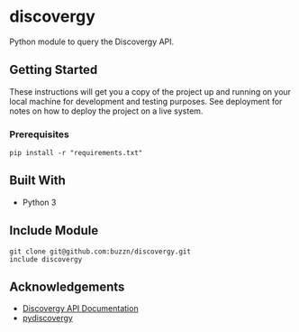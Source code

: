 # discovergy
Python module to query the Discovergy API. 

## Getting Started
These instructions will get you a copy of the project up and running on your local machine for development and testing purposes. See deployment for notes on how to deploy the project on a live system.

### Prerequisites
```
pip install -r "requirements.txt"
```

## Built With
* Python 3

## Include Module
```
git clone git@github.com:buzzn/discovergy.git
include discovergy
```

## Acknowledgements
* [Discovergy API Documentation](https://api.discovergy.com/docs/)
* [pydiscovergy](https://github.com/jpbede/pydiscovergy)
